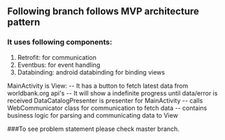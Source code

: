 ## Following branch follows MVP architecture pattern 
### It uses following components: 
 1. Retrofit: for communication
 2. Eventbus: for event handling
 3. Databinding: android databinding for binding views 
 
MainActivity is View: 
 -- It has a button to fetch latest data from worldbank.org api's
 -- It will show a indefinite progress until data/error is received
DataCatalogPresenter is presenter for MainActivity
 -- calls WebCommunicator class for communication to fetch data
 -- contains business logic for parsing and communicating data to View
 

###To see problem statement please check master branch.
